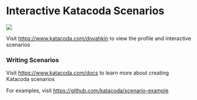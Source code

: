 # Interactive Katacoda Scenarios

[![](http://shields.katacoda.com/katacoda/dovahkin/count.svg)](https://www.katacoda.com/dovahkin "Get your profile on Katacoda.com")

Visit https://www.katacoda.com/dovahkin to view the profile and interactive scenarios

### Writing Scenarios
Visit https://www.katacoda.com/docs to learn more about creating Katacoda scenarios

For examples, visit https://github.com/katacoda/scenario-example
